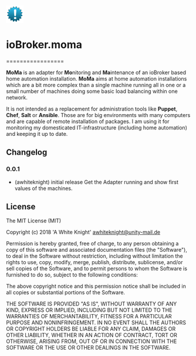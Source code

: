 ![Logo](admin/moma.png)
# ioBroker.moma
=================

**MoMa** is an adapter for **Mo**nitoring and **Ma**intenance of an ioBroker based home automation installation.
**MoMa** aims at home automation installations which are a bit more complex than a single machine running all in one or a small number of machines doing some basic load balancing within one network.

It is not intended as a replacement for administration tools like **Puppet**, **Chef**, **Salt** or **Ansible**.
Those are for big environments with many computers and are capable of remote installation of packages.
I am using it for monitoring my domesticated IT-infrastructure (including home automation) and keeping it up to date.

## Changelog


### 0.0.1
* (awhiteknight) initial release
Get the Adapter running and show first values of the machines.

## License
The MIT License (MIT)

Copyright (c) 2018 'A White Knight' <awhiteknight@unity-mail.de>

Permission is hereby granted, free of charge, to any person obtaining a copy
of this software and associated documentation files (the "Software"), to deal
in the Software without restriction, including without limitation the rights
to use, copy, modify, merge, publish, distribute, sublicense, and/or sell
copies of the Software, and to permit persons to whom the Software is
furnished to do so, subject to the following conditions:

The above copyright notice and this permission notice shall be included in
all copies or substantial portions of the Software.

THE SOFTWARE IS PROVIDED "AS IS", WITHOUT WARRANTY OF ANY KIND, EXPRESS OR
IMPLIED, INCLUDING BUT NOT LIMITED TO THE WARRANTIES OF MERCHANTABILITY,
FITNESS FOR A PARTICULAR PURPOSE AND NONINFRINGEMENT. IN NO EVENT SHALL THE
AUTHORS OR COPYRIGHT HOLDERS BE LIABLE FOR ANY CLAIM, DAMAGES OR OTHER
LIABILITY, WHETHER IN AN ACTION OF CONTRACT, TORT OR OTHERWISE, ARISING FROM,
OUT OF OR IN CONNECTION WITH THE SOFTWARE OR THE USE OR OTHER DEALINGS IN
THE SOFTWARE.
